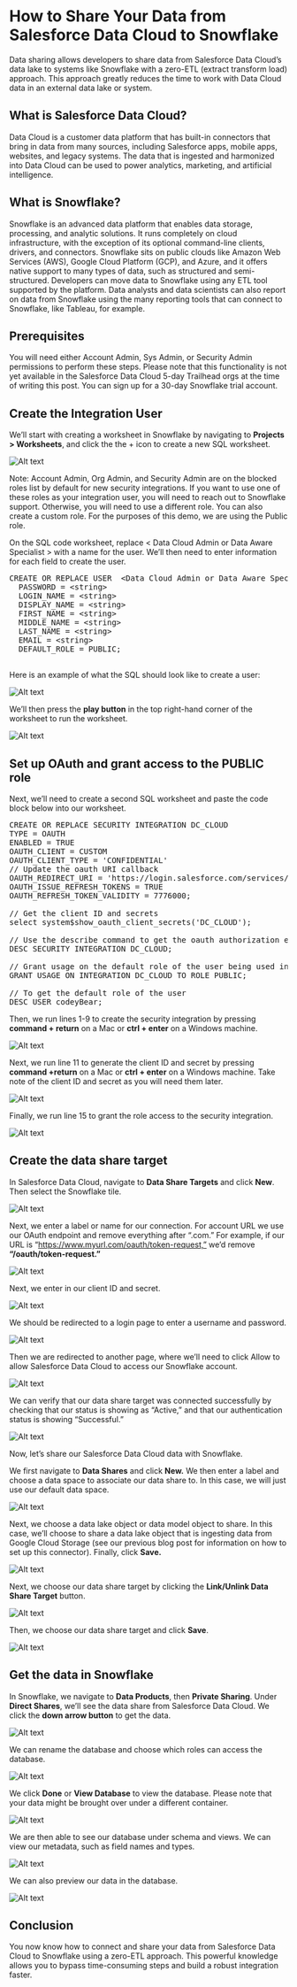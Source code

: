 # How to Share Your Data from Salesforce Data Cloud to Snowflake

Data sharing allows developers to share data from Salesforce Data Cloud’s data lake to systems like Snowflake with a zero-ETL (extract transform load) approach. This approach greatly reduces the time to work with Data Cloud data in an external data lake or system. 

## What is Salesforce Data Cloud?

Data Cloud is a customer data platform that has built-in connectors that bring in data from many sources, including Salesforce apps, mobile apps, websites, and legacy systems. The data that is ingested and harmonized into Data Cloud can be used to power analytics, marketing, and artificial intelligence. 

## What is Snowflake?

Snowflake is an advanced data platform that enables data storage, processing, and analytic solutions. It runs completely on cloud infrastructure, with the exception of its optional command-line clients, drivers, and connectors. Snowflake sits on public clouds like Amazon Web Services (AWS), Google Cloud Platform (GCP), and Azure, and it offers native support to many types of data, such as structured and semi-structured. Developers can move data to Snowflake using any ETL tool supported by the platform. Data analysts and data scientists can also report on data from Snowflake using the many reporting tools that can connect to Snowflake, like Tableau, for example. 

## Prerequisites

You will need either Account Admin, Sys Admin, or Security Admin permissions to perform these steps. Please note that this functionality is not yet available in the Salesforce Data Cloud 5-day Trailhead orgs at the time of writing this post. You can sign up for a 30-day Snowflake trial account. 

## Create the Integration User 

We’ll start with creating a worksheet in Snowflake by navigating to **Projects > Worksheets**, and click the the + icon to create a new SQL worksheet.

![Alt text](https://github.com/dlarregui/snowflakedatasharing/blob/4506abcbe2547e16d9210b4afad84d8d25095b49/image%20(5).png)

Note: Account Admin, Org Admin, and Security Admin are on the blocked roles list by default for new security integrations. If you want to use one of these roles as your integration user, you will need to reach out to Snowflake support. Otherwise, you will need to use a different role. You can also create a custom role. For the purposes of this demo, we are using the Public role. 

On the SQL code worksheet, replace < Data Cloud Admin or Data Aware Specialist > with a name for the user. We’ll then need to enter information for each field to create the user. 

<pre language='SQL'>
CREATE OR REPLACE USER  &lt;Data Cloud Admin or Data Aware Specialist&gt; 
  PASSWORD = &lt;string&gt;
  LOGIN_NAME = &lt;string&gt;
  DISPLAY_NAME = &lt;string&gt;
  FIRST_NAME = &lt;string&gt;
  MIDDLE_NAME = &lt;string&gt;
  LAST_NAME = &lt;string&gt;
  EMAIL = &lt;string&gt;
  DEFAULT_ROLE = PUBLIC;
  </pre>

  Here is an example of what the SQL should look like to create a user:

  ![Alt text](https://github.com/dlarregui/snowflakedatasharing/blob/main/image%20(26).png)

  We’ll then press the **play button** in the top right-hand corner of the worksheet to run the worksheet. 

 ![Alt text](https://github.com/dlarregui/snowflakedatasharing/blob/main/image%20(27).png)

 ## Set up OAuth and grant access to the PUBLIC role

 Next, we’ll need to create a second SQL worksheet and paste the code block below into our worksheet. 

 <pre language='SQL'>
CREATE OR REPLACE SECURITY INTEGRATION DC_CLOUD
TYPE = OAUTH
ENABLED = TRUE
OAUTH_CLIENT = CUSTOM
OAUTH_CLIENT_TYPE = 'CONFIDENTIAL'
// Update the oauth URI callback
OAUTH_REDIRECT_URI = 'https://login.salesforce.com/services/cdpSnowflakeOAuthCallback'
OAUTH_ISSUE_REFRESH_TOKENS = TRUE
OAUTH_REFRESH_TOKEN_VALIDITY = 7776000;

// Get the client ID and secrets
select system$show_oauth_client_secrets('DC_CLOUD');

// Use the describe command to get the oauth authorization endpoint
DESC SECURITY INTEGRATION DC_CLOUD;

// Grant usage on the default role of the user being used in Data Cloud
GRANT USAGE ON INTEGRATION DC_CLOUD TO ROLE PUBLIC;

// To get the default role of the user
DESC USER codeyBear;
</pre>

Then, we run lines 1-9 to create the security integration by pressing **command + return** on a Mac or **ctrl + enter** on a Windows machine. 

![Alt text](https://github.com/dlarregui/snowflakedatasharing/blob/main/image%20(28).png)

Next, we run line 11 to generate the client ID and secret by pressing **command +return** on a Mac or **ctrl + enter** on a Windows machine. Take note of the client ID and secret as you will need them later. 

![Alt text](https://github.com/dlarregui/snowflakedatasharing/blob/main/image%20(29).png)

Finally, we run line 15 to grant the role access to the security integration. 

![Alt text](https://github.com/dlarregui/snowflakedatasharing/blob/main/image%20(30).png)

## Create the data share target

In Salesforce Data Cloud, navigate to **Data Share Targets** and click **New**. Then select the Snowflake tile. 

![Alt text](https://github.com/dlarregui/snowflakedatasharing/blob/main/image%20(31).png)

Next, we enter a label or name for our connection. For account URL we use our OAuth endpoint and remove everything after “.com.” For example, if our URL is “https://www.myurl.com/oauth/token-request,” we’d remove **“/oauth/token-request.”**

![Alt text](https://github.com/dlarregui/snowflakedatasharing/blob/main/image%20(32).png)

Next, we enter in our client ID and secret.

![Alt text](https://github.com/dlarregui/snowflakedatasharing/blob/main/image%20(33).png)

We should be redirected to a login page to enter a username and password. 

![Alt text](https://github.com/dlarregui/snowflakedatasharing/blob/main/image%20(34).png)

Then we are redirected to another page, where we’ll need to click Allow to allow Salesforce Data Cloud to access our Snowflake account. 

![Alt text](https://github.com/dlarregui/snowflakedatasharing/blob/main/image%20(35).png)

We can verify that our data share target was connected successfully by checking that our status is showing as “Active,” and that our authentication status is showing “Successful.”

![Alt text](https://github.com/dlarregui/snowflakedatasharing/blob/main/image%20(36).png)

Now, let’s share our Salesforce Data Cloud data with Snowflake. 

We first navigate to **Data Shares** and click **New.** We then enter a label and choose a data space to associate our data share to. In this case, we will just use our default data space. 

![Alt text](https://github.com/dlarregui/snowflakedatasharing/blob/main/image%20(37).png)

Next, we choose a data lake object or data model object to share. In this case, we’ll choose to share a data lake object that is ingesting data from Google Cloud Storage (see our previous blog post for information on how to set up this connector). Finally, click **Save.**

![Alt text](https://github.com/dlarregui/snowflakedatasharing/blob/main/image%20(38).png)

Next, we choose our data share target by clicking the **Link/Unlink Data Share Target** button. 

![Alt text](https://github.com/dlarregui/snowflakedatasharing/blob/main/image%20(39).png)

Then, we choose our data share target and click **Save**. 

![Alt text](https://github.com/dlarregui/snowflakedatasharing/blob/main/image%20(40).png)

## Get the data in Snowflake

In Snowflake, we navigate to **Data Products**, then **Private Sharing**. Under **Direct Shares**, we’ll see the data share from Salesforce Data Cloud. We click the **down arrow button** to get the data. 

![Alt text](https://github.com/dlarregui/snowflakedatasharing/blob/main/image%20(41).png)

We can rename the database and choose which roles can access the database.

![Alt text](https://github.com/dlarregui/snowflakedatasharing/blob/main/image%20(42).png)

We click **Done** or **View Database** to view the database. Please note that your data might be brought over under a different container. 

![Alt text](https://github.com/dlarregui/snowflakedatasharing/blob/main/image%20(43).png)

We are then able to see our database under schema and views. We can view our metadata, such as field names and types. 

![Alt text](https://github.com/dlarregui/snowflakedatasharing/blob/main/image%20(44).png)

We can also preview our data in the database. 

![Alt text](https://github.com/dlarregui/snowflakedatasharing/blob/main/image%20(45).png)

## Conclusion

You now know how to connect and share your data from Salesforce Data Cloud to Snowflake using a zero-ETL approach. This powerful knowledge allows you to bypass time-consuming steps and build a robust integration faster. 

